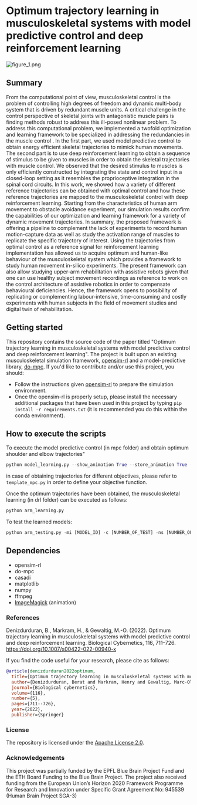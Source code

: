 # Optimum trajectory learning in musculoskeletal systems with model predictive control and deep reinforcement learning

![figure_1.png](static/figure_1.png)

## Summary

From the computational point of view, musculoskeletal control is the problem of controlling high degrees of freedom and dynamic multi-body system that is driven by redundant muscle units. A critical challenge in the control perspective of skeletal joints with antagonistic muscle pairs is finding methods robust to address this ill-posed nonlinear problem. To address this computational problem, we implemented a twofold optimization and learning framework to be specialized in addressing the redundancies in the muscle control . In the first part, we used model predictive control to obtain energy efficient skeletal trajectories to mimick human movements. The second part is to use deep reinforcement learning to obtain a sequence of stimulus to be given to muscles in order to obtain the skeletal trajectories with muscle control. We observed that the desired stimulus to muscles is only efficiently constructed by integrating the state and control input in a closed-loop setting as it resembles the proprioceptive integration in the spinal cord circuits. In this work, we showed how a variety of different reference trajectories can be obtained with optimal control and how these reference trajectories are mapped to the musculoskeletal control with deep reinforcement learning. Starting from the characteristics of human arm movement to obstacle avoidance experiment, our simulation results confirm the capabilities of our optimization and learning framework for a variety of dynamic movement trajectories. In summary, the proposed framework is offering a pipeline to complement the lack of experiments to record human motion-capture data as well as study the activation range of muscles to replicate the specific trajectory of interest. Using the trajectories from optimal control as a reference signal for reinforcement learning implementation has allowed us to acquire optimum and human-like behaviour of the musculoskeletal system which provides a framework to study human movement in-silico experiments. The present framework can also allow studying upper-arm rehabilitation with assistive robots given that one can use healthy subject movement recordings as reference to work on the control architecture of assistive robotics in order to compensate behavioural deficiencies. Hence, the framework opens to possibility of replicating or complementing labour-intensive, time-consuming and costly experiments with human subjects in the field of movement studies and digital twin of rehabilitation.

## Getting started

This repository contains the source code of the paper titled "Optimum trajectory learning in musculoskeletal systems with model predictive control and deep reinforcement learning". The project is built upon an existing musculoskeletal simulation framework, [opensim-rl](https://github.com/stanfordnmbl/osim-rl) and
a model-predictive library, [do-mpc](https://www.do-mpc.com/en/latest/). If you'd like to contribute and/or use this project, you should:

- Follow the instructions given [opensim-rl](https://github.com/stanfordnmbl/osim-rl) to prepare the simulation environment.
- Once the opensim-rl is properly setup, please install the necessary additional packages that have been used in this project by typing
`pip install -r requirements.txt` (it is recommended you do this within the conda environment).

## How to execute the scripts

To execute the model predictive control (in mpc folder) and obtain optimum shoulder and elbow trajectories"

```python
python model_learning.py --show_animation True --store_animation True --store_results True -r [NAME]
```

in case of obtaining trajectories for different objectives, please refer to ``template_mpc.py`` in order to define your objective function.

Once the optimum trajectories have been obtained, the musculoskeletal learning (in drl folder) can be executed as follows:

```python
python arm_learning.py
```

To test the learned models:

```python
python arm_testing.py -mi [MODEL_ID] -c [NUMBER_OF_TEST] -ns [NUMBER_OF_STEPS]
```

## Dependencies

- opensim-rl
- do-mpc
- casadi
- matplotlib
- numpy
- ffmpeg
- [ImageMagick](https://imagemagick.org/index.php) (animation)

### References

Denizdurduran, B., Markram, H., & Gewaltig, M.-O. (2022). Optimum trajectory learning in musculoskeletal systems with model predictive control and deep reinforcement learning. Biological Cybernetics, 116, 711–726. https://doi.org/10.1007/s00422-022-00940-x

If you find the code useful for your research, please cite as follows:

```bib
@article{denizdurduran2022optimum,
  title={Optimum trajectory learning in musculoskeletal systems with model predictive control and deep reinforcement learning},
  author={Denizdurduran, Berat and Markram, Henry and Gewaltig, Marc-Oliver},
  journal={Biological cybernetics},
  volume={116},
  number={5},
  pages={711--726},
  year={2022},
  publisher={Springer}
```

### License

The repository is licensed under the [Apache License 2.0](LICENSE).

### Acknowledgements

This project was partially funded by the EPFL Blue Brain Project Fund and the ETH Board Funding to the Blue Brain Project. The project also received funding from the European Union’s Horizon 2020 Framework Programme for Research and Innovation under Specific Grant Agreement No: 945539 (Human Brain Project SGA-3)
